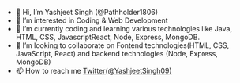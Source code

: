 - 👋 Hi, I’m Yashjeet Singh (@Pathholder1806)
- 👀 I’m interested in Coding & Web Development
- 🌱 I’m currently coding and learning various technologies like Java, HTML, CSS, JavascriptReact, Node, Express, MongoDB.
- 💞️ I’m looking to collaborate on Fontend technologies(HTML, CSS, JavaScript, React) and backend technologies (Node, Express, MongoDB)
- 📫 How to reach me [Twitter(@YashjeetSingh09)](https://twitter.com/YashjeetSingh09)

<!---
Pathholder1806/Pathholder1806 is a ✨ special ✨ repository because its `README.md` (this file) appears on your GitHub profile.
You can click the Preview link to take a look at your changes.
--->
